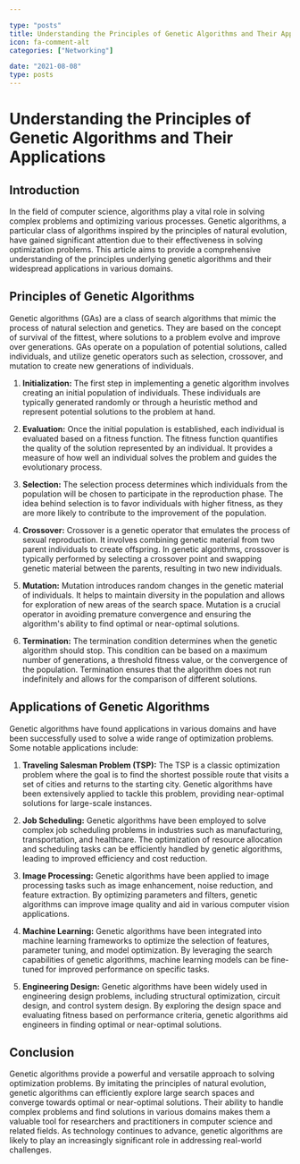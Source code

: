 ```yaml
---

type: "posts"
title: Understanding the Principles of Genetic Algorithms and Their Applications
icon: fa-comment-alt
categories: ["Networking"]

date: "2021-08-08"
type: posts
---
```





# Understanding the Principles of Genetic Algorithms and Their Applications

## Introduction

In the field of computer science, algorithms play a vital role in solving complex problems and optimizing various processes. Genetic algorithms, a particular class of algorithms inspired by the principles of natural evolution, have gained significant attention due to their effectiveness in solving optimization problems. This article aims to provide a comprehensive understanding of the principles underlying genetic algorithms and their widespread applications in various domains.

## Principles of Genetic Algorithms

Genetic algorithms (GAs) are a class of search algorithms that mimic the process of natural selection and genetics. They are based on the concept of survival of the fittest, where solutions to a problem evolve and improve over generations. GAs operate on a population of potential solutions, called individuals, and utilize genetic operators such as selection, crossover, and mutation to create new generations of individuals.

1. **Initialization:**
The first step in implementing a genetic algorithm involves creating an initial population of individuals. These individuals are typically generated randomly or through a heuristic method and represent potential solutions to the problem at hand.

2. **Evaluation:**
Once the initial population is established, each individual is evaluated based on a fitness function. The fitness function quantifies the quality of the solution represented by an individual. It provides a measure of how well an individual solves the problem and guides the evolutionary process.

3. **Selection:**
The selection process determines which individuals from the population will be chosen to participate in the reproduction phase. The idea behind selection is to favor individuals with higher fitness, as they are more likely to contribute to the improvement of the population.

4. **Crossover:**
Crossover is a genetic operator that emulates the process of sexual reproduction. It involves combining genetic material from two parent individuals to create offspring. In genetic algorithms, crossover is typically performed by selecting a crossover point and swapping genetic material between the parents, resulting in two new individuals.

5. **Mutation:**
Mutation introduces random changes in the genetic material of individuals. It helps to maintain diversity in the population and allows for exploration of new areas of the search space. Mutation is a crucial operator in avoiding premature convergence and ensuring the algorithm's ability to find optimal or near-optimal solutions.

6. **Termination:**
The termination condition determines when the genetic algorithm should stop. This condition can be based on a maximum number of generations, a threshold fitness value, or the convergence of the population. Termination ensures that the algorithm does not run indefinitely and allows for the comparison of different solutions.

## Applications of Genetic Algorithms

Genetic algorithms have found applications in various domains and have been successfully used to solve a wide range of optimization problems. Some notable applications include:

1. **Traveling Salesman Problem (TSP):**
The TSP is a classic optimization problem where the goal is to find the shortest possible route that visits a set of cities and returns to the starting city. Genetic algorithms have been extensively applied to tackle this problem, providing near-optimal solutions for large-scale instances.

2. **Job Scheduling:**
Genetic algorithms have been employed to solve complex job scheduling problems in industries such as manufacturing, transportation, and healthcare. The optimization of resource allocation and scheduling tasks can be efficiently handled by genetic algorithms, leading to improved efficiency and cost reduction.

3. **Image Processing:**
Genetic algorithms have been applied to image processing tasks such as image enhancement, noise reduction, and feature extraction. By optimizing parameters and filters, genetic algorithms can improve image quality and aid in various computer vision applications.

4. **Machine Learning:**
Genetic algorithms have been integrated into machine learning frameworks to optimize the selection of features, parameter tuning, and model optimization. By leveraging the search capabilities of genetic algorithms, machine learning models can be fine-tuned for improved performance on specific tasks.

5. **Engineering Design:**
Genetic algorithms have been widely used in engineering design problems, including structural optimization, circuit design, and control system design. By exploring the design space and evaluating fitness based on performance criteria, genetic algorithms aid engineers in finding optimal or near-optimal solutions.

## Conclusion

Genetic algorithms provide a powerful and versatile approach to solving optimization problems. By imitating the principles of natural evolution, genetic algorithms can efficiently explore large search spaces and converge towards optimal or near-optimal solutions. Their ability to handle complex problems and find solutions in various domains makes them a valuable tool for researchers and practitioners in computer science and related fields. As technology continues to advance, genetic algorithms are likely to play an increasingly significant role in addressing real-world challenges.